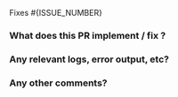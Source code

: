 Fixes #{ISSUE_NUMBER}

### What does this PR implement / fix ?
<!-- Descibe that is implemented / fixed -->

### Any relevant logs, error output, etc?

### Any other comments?
